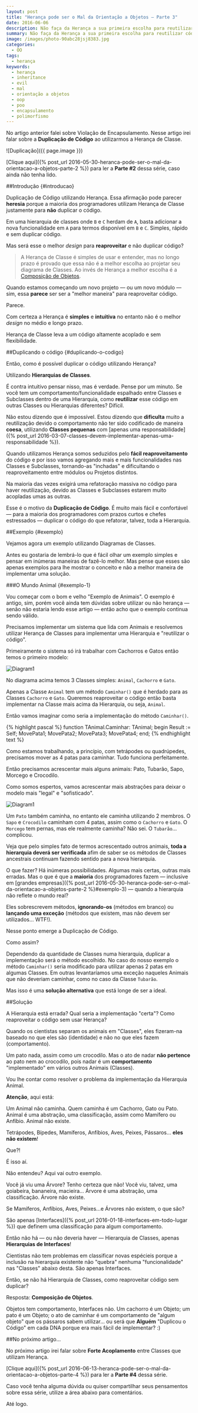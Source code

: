 ```yaml
---
layout: post
title: "Herança pode ser o Mal da Orientação a Objetos — Parte 3"
date: 2016-06-06
description: Não faça da Herança a sua primeira escolha para reutilizar código.
summary: Não faça da Herança a sua primeira escolha para reutilizar código.
image: /images/photo-90abc28jsj8383.jpg
categories: 
  - OO
tags:
  - herança
keywords:
  - herança
  - inheritance
  - evil
  - mal
  - orientação a objetos
  - oop
  - poo
  - encapsulamento
  - polimorfismo
--- 
```


No artigo anterior falei sobre Violação de Encapsulamento.
Nesse artigo irei falar sobre a **Duplicação de Código** ao utilizarmos a Herança de Classe.

<!--more-->

![Duplicação]({{ page.image }})

[Clique aqui]({% post_url 2016-05-30-heranca-pode-ser-o-mal-da-orientacao-a-objetos-parte-2 %}) para ler a **Parte #2** 
dessa série, caso ainda não tenha lido.

##Introdução {#introducao}

Duplicação de Código utilizando Herança. Essa afirmação pode parecer **heresia** porque a maioria dos programadores
utilizam Herança de Classe justamente para **não** duplicar o código.

Em uma hierarquia de classes onde `B` e `C` herdam de `A`, basta adicionar a nova funcionalidade em `A` para termos 
disponível em `B` e `C`. Simples, rápido e sem duplicar código.

Mas será esse o melhor *design* para **reaproveitar** e não duplicar código?

>A Herança de Classe é simples de usar e entender, mas no longo prazo é provado que essa não é a melhor escolha
>ao projetar seu diagrama de Classes. Ao invés de Herança a melhor escolha é a
>[Composição de Objetos](https://en.wikipedia.org/wiki/Composition_over_inheritance).

Quando estamos começando um novo projeto — ou um novo módulo — sim, essa **parece** ser ser a "melhor maneira"
para reaproveitar código.

Parece.

Com certeza a Herança é **simples** e **intuitiva** no entanto não é o melhor *design* no médio e longo prazo.

Herança de Classe leva a um código altamente acoplado e sem flexibilidade.

##Duplicando o código {#duplicando-o-codigo}

Então, como é possível duplicar o código utilizando Herança?

Utilizando **Hierarquias de Classes**.

É contra intuitivo pensar nisso, mas é verdade. Pense por um minuto. Se você tem um comportamento/funcionalidade
espalhado entre Classes e Subclasses dentro de uma Hierarquia, como **reutilizar** esse código em outras Classes 
ou Hierarquias diferentes? Difícil.

Não estou dizendo que é impossível. Estou dizendo que **dificulta** muito a reutilização devido o comportamento não
ter sido codificado de maneira **coesa**, utilizando **Classes pequenas** com 
[apenas uma responsabilidade]({% post_url 2016-03-07-classes-devem-implementar-apenas-uma-responsabilidade %}).

Quando utilizamos Herança somos seduzidos pelo **fácil reaproveitamento** do código e por isso vamos agregando mais e 
mais funcionalidades nas Classes e Subclasses, tornando-as "inchadas" e dificultando o reaproveitamento entre módulos
ou Projetos distintos.

Na maioria das vezes exigirá uma refatoração massiva no código para haver reutilização, devido as Classes e Subclasses
estarem muito acopladas umas as outras.

Esse é o motivo da **Duplicação de Código**. É muito mais fácil e confortável — para a maioria dos programadores 
com prazos curtos e chefes estressados — duplicar o código do que refatorar, talvez, toda a Hierarquia.

##Exemplo {#exemplo}

Vejamos agora um exemplo utilizando Diagramas de Classes.

Antes eu gostaria de lembrá-lo que é fácil olhar um exemplo simples e pensar em inúmeras maneiras de fazê-lo melhor. 
Mas pense que esses são apenas exemplos para lhe mostrar o conceito e não a melhor maneira de implementar uma solução.

###O Mundo Animal {#exemplo-1}

Vou começar com o bom e velho "Exemplo de Animais". O exemplo é antigo, sim, porém você ainda tem dúvidas sobre
utilizar ou não herança — senão não estaria lendo esse artigo — então acho que o exemplo continua sendo válido.

Precisamos implementar um sistema que lida com Animais e resolvemos utilizar Herança de Classes para implementar
uma Hierarquia e "reutilizar o código".

Primeiramente o sistema só irá trabalhar com Cachorros e Gatos então temos o primeiro modelo:

![Diagram1](/images/Diagram01.png)

No diagrama acima temos 3 Classes simples: `Animal`, `Cachorro` e `Gato`.

Apenas a Classe `Animal` tem um método `Caminhar()` que é herdado para as Classes `Cachorro` e `Gato`. Queremos 
reaproveitar o código então basta implementar na Classe mais acima da Hierarquia, ou seja, `Animal`.

Então vamos imaginar como seria a implementação do método `Caminhar()`.

{% highlight pascal %}
function TAnimal.Caminhar: TAnimal;
begin
  Result := Self;
  MovePata1;
  MovePata2;
  MovePata3;
  MovePata4;
end;
{% endhighlight text %}

Como estamos trabalhando, a princípio, com tetrápodes ou quadrúpedes, precisamos mover as 4 patas para caminhar.
Tudo funciona perfeitamente.

Então precisamos acrescentar mais alguns animais: Pato, Tubarão, Sapo, Morcego e Crocodilo.

Como somos espertos, vamos acrescentar mais abstrações para deixar o modelo mais "legal" e "sofisticado".

![Diagram1](/images/Diagram02.png)

Um `Pato` também caminha, no entanto ele caminha utilizando 2 membros. O `Sapo` e `Crocodilo` caminham com 4 patas, assim
como o `Cachorro` e `Gato`. O `Morcego` tem pernas, mas ele realmente caminha? Não sei. O `Tubarão`... complicou.

Veja que pelo simples fato de termos acrescentado outros animais, **toda a hierarquia deverá ser verificada** afim 
de saber se os métodos de Classes ancestrais continuam fazendo sentido para a nova hierarquia.

O que fazer? Há inúmeras possibilidades. Algumas mais certas, outras mais erradas. Mas o que é que a **maioria** 
dos programadores fazem — 
inclusive em [grandes empresas]({% post_url 2016-05-30-heranca-pode-ser-o-mal-da-orientacao-a-objetos-parte-2 %}#exemplo-3) —
quando a hierarquia não reflete o mundo real? 

Eles sobrescrevem métodos, **ignorando-os** (métodos em branco) ou **lançando uma exceção** (métodos que existem, mas não devem ser
utilizados... WTF!).

Nesse ponto emerge a Duplicação de Código.

Como assim?

Dependendo da quantidade de Classes numa hierarquia, duplicar a implementação será o método escolhido.
No caso do nosso exemplo o método `Caminhar()` seria modificado para utilizar apenas
2 patas em algumas Classes. Em outras levantaríamos uma exceção naqueles Animais que não deveriam caminhar, como no caso da Classe `Tubarão`.

Mas isso é uma **solução alternativa** que está longe de ser a ideal.

##Solução

A Hierarquia está errada? Qual seria a implementação "certa"? Como reaproveitar o código sem usar Herança?

Quando os cientistas separam os animais em "Classes", eles fizeram-na baseado no que eles são (identidade) e não no que eles fazem (comportamento).

Um pato nada, assim como um crocodilo. Mas o ato de nadar **não pertence** ao pato nem ao crocodilo, pois nadar é um **comportamento** "implementado" em vários outros Animais (Classes).

Vou lhe contar como resolver o problema da implementação da Hierarquia Animal.

**Atenção**, aqui está:

Um Animal não caminha. Quem caminha é um Cachorro, Gato ou Pato. Animal é uma abstração, uma classificação, 
assim como Mamífero ou Anfíbio. Animal não existe.

Tetrápodes, Bípedes, Mamíferos, Anfíbios, Aves, Peixes, Pássaros... **eles não existem**!

Que?!

É isso aí.

Não entendeu? Aqui vai outro exemplo.

Você já viu uma Árvore? Tenho certeza que não! Você viu, talvez, uma goiabeira, bananeira, macieira... Árvore é uma abstração, uma classificação. Árvore não existe.

Se Mamíferos, Anfíbios, Aves, Peixes...e Árvores não existem, o que são? 

São apenas [Interfaces]({% post_url 2016-01-18-interfaces-em-todo-lugar %}) que definem uma classificação para algum comportamento.

Então não há — ou não deveria haver — Hierarquia de Classes, apenas **Hierarquias de Interfaces**!

Cientistas não tem problemas em classificar novas espécieis porque a inclusão na hierarquia existente não "quebra" nenhuma "funcionalidade"
nas "Classes" abaixo desta. São apenas Interfaces.

Então, se não há Hierarquia de Classes, como reaproveitar código sem duplicar? 

Resposta: **Composição de Objetos**.

Objetos tem comportamento, Interfaces não. Um cachorro é um Objeto; um pato é um Objeto; o ato de caminhar é um comportamento de 
"algum objeto" que os pássaros sabem utilizar... ou será que **Alguém** "Duplicou o Código" em cada DNA porque era mais fácil de implementar? :)

##No próximo artigo...

No próximo artigo irei falar sobre **Forte Acoplamento** entre Classes que utilizam Herança.

[Clique aqui]({% post_url 2016-06-13-heranca-pode-ser-o-mal-da-orientacao-a-objetos-parte-4 %}) para ler a **Parte #4** dessa série.

Caso você tenha alguma dúvida ou quiser compartilhar seus pensamentos sobre essa série, utilize a área 
abaixo para comentários.
  
Até logo.
